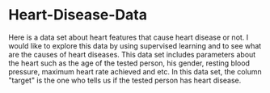 # Heart-Disease-Data
Here is a data set about heart features that cause heart disease or not. I would like to explore this data by using supervised learning and to see what are the causes of heart diseases. This data set includes parameters about the heart such as the age of the tested person, his gender, resting blood pressure, maximum heart rate achieved and etc. In this data set, the column "target" is the one who tells us if the tested person has heart disease.
